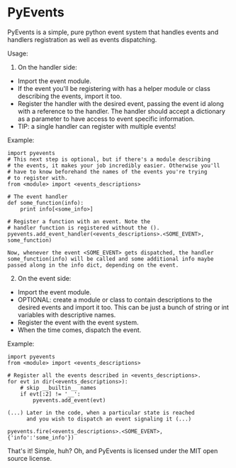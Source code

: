 PyEvents
========

PyEvents is a simple, pure python event system that handles events and handlers registration as well as events dispatching.

Usage:

1) On the handler side:
- Import the event module.
- If the event you'll be registering with has a helper module or class describing the events, import it too.
- Register the handler with the desired event, passing the event id along with a reference to the handler. The handler should accept a dictionary as a parameter to have access to event specific information.
- TIP: a single handler can register with multiple events!

Example:

    import pyevents
    # This next step is optional, but if there's a module describing
    # the events, it makes your job incredibly easier. Otherwise you'll
    # have to know beforehand the names of the events you're trying
    # to register with.
    from <module> import <events_descriptions>

    # The event handler
    def some_function(info):
        print info[<some_info>]

    # Register a function with an event. Note the
    # handler function is registered without the ().
    pyevents.add_event_handler(<events_descriptions>.<SOME_EVENT>, some_function)

    Now, whenever the event <SOME_EVENT> gets dispatched, the handler
    some_function(info) will be called and some additional info maybe
    passed along in the info dict, depending on the event.

2) On the event side:
- Import the event module.
- OPTIONAL: create a module or class to contain descriptions to the desired events and import it too. This can be just a bunch of string or int variables with descriptive names.
- Register the event with the event system.
- When the time comes, dispatch the event.

Example:

    import pyevents
    from <module> import <events_descriptions>

    # Register all the events described in <events_descriptions>.
    for evt in dir(<events_descriptions>):
        # skip __builtin__ names
        if evt[:2] != '__':
            pyevents.add_event(evt)

    (...) Later in the code, when a particular state is reached
          and you wish to dispatch an event signaling it (...)

    pyevents.fire(<events_descriptions>.<SOME_EVENT>, {'info':'some_info'})

That's it! Simple, huh? Oh, and PyEvents is licensed under the MIT open source license.